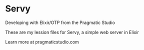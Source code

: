 # Servy

Developing with Elixir/OTP from the Pragmatic Studio

These are my lession files for Servy, a simple web server in Elixir

Learn more at pragmaticstudio.com